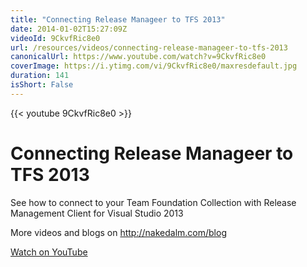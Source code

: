 ```yaml
---
title: "Connecting Release Manageer to TFS 2013"
date: 2014-01-02T15:27:09Z
videoId: 9CkvfRic8e0
url: /resources/videos/connecting-release-manageer-to-tfs-2013
canonicalUrl: https://www.youtube.com/watch?v=9CkvfRic8e0
coverImage: https://i.ytimg.com/vi/9CkvfRic8e0/maxresdefault.jpg
duration: 141
isShort: False
---
```


{{< youtube 9CkvfRic8e0 >}}

# Connecting Release Manageer to TFS 2013

See how to connect to your Team Foundation Collection with Release Management Client for Visual Studio 2013

More videos and blogs on http://nakedalm.com/blog

[Watch on YouTube](https://www.youtube.com/watch?v=9CkvfRic8e0)
